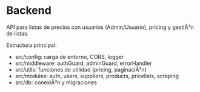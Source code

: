 ﻿# Backend
API para listas de precios con usuarios (Admin/Usuario), pricing y gestiÃ³n de listas.

Estructura principal:
- src/config: carga de entorno, CORS, logger
- src/middleware: authGuard, adminGuard, errorHandler
- src/utils: funciones de utilidad (pricing, paginaciÃ³n)
- src/modules: auth, users, suppliers, products, pricelists, scraping
- src/db: conexiÃ³n y migraciones
